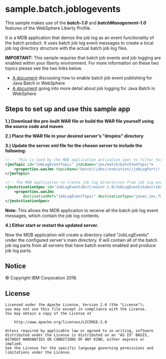 # sample.batch.joblogevents

This sample makes use of the ***batch-1.0*** and ***batchManagement-1.0*** features of the WebSphere Liberty Profile.

It is a MDB application that demos the job log as an event functionality of the batch product. It uses batch job log event messages to create a local job log directory structure with the actual batch job log files. 

**IMPORTANT:** This sample requires that batch job events and job logging are enabled within your liberty environment. For more information on these two topics please see the two links below.

* [A document](http://www.ibm.com/support/knowledgecenter/en/was_beta_liberty/com.ibm.websphere.wlp.nd.multiplatform.doc/ae/twlp_batch_monitoring.html) discussing how to enable batch job event publishing for Java Batch in WebSphere
* [A document](http://www.ibm.com/support/knowledgecenter/en/was_beta_liberty/com.ibm.websphere.wlp.nd.multiplatform.doc/ae/rwlp_batch_view_joblog.html) going into more detail about job logging for Java Batch in WebSphere

## Steps to set up and use this sample app

**1.) Download the pre-built WAR file or build the WAR file yourself using the source code and maven**

**2.) Place the WAR file in your desired server's "dropins" directory**

**3.) Update the server.xml file for the chosen server to include the following:**

```xml
<!--  This is used by the MDB application activation spec to filter for topics in the topic tree. -->
<jmsTopic id="JobLogEventTopic" jndiName="jms/batch/batchJobTopic">
	<properties.wasJms topicName="batch//jobs//execution//jobLogPart//." />
</jmsTopic>

<!-- The MDB application to create job log directories from job log events-->
<jmsActivationSpec id="JobLogEventsDirCreator-1.0/JobLogEventsSubscriber">
	<properties.wasJms
		destinationRef="JobLogEventTopic" destinationType="javax.jms.Topic" />
</jmsActivationSpec>
```
__Note:__ This allows the MDB application to receive all the batch job log event messages, which contain the job log contents.

**4.) Either start or restart the updated server.**

Now the MDB application will create a directory called "JobLogEvents" under the configured server's main directory. It will contain all of the batch job log parts from all servers that have batch events enabled and produce job log parts.

## Notice

© Copyright IBM Corporation 2016.

## License

```text
Licensed under the Apache License, Version 2.0 (the "License");
you may not use this file except in compliance with the License.
You may obtain a copy of the License at

    http://www.apache.org/licenses/LICENSE-2.0

Unless required by applicable law or agreed to in writing, software
distributed under the License is distributed on an "AS IS" BASIS,
WITHOUT WARRANTIES OR CONDITIONS OF ANY KIND, either express or implied.
See the License for the specific language governing permissions and
limitations under the License.
````
